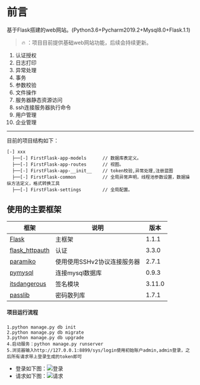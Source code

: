 # 前言

基于Flask搭建的web网站。(Python3.6+Pycharm2019.2+Mysql8.0+Flask.1.1)

> 🔥 ：项目目前提供基础web网站功能，后续会持续更新。

1. 认证授权
2. 日志打印
3. 异常处理
4. 事务
5. 参数校验
6. 文件操作
7. 服务器静态资源访问
8. ssh连接服务器执行命令
9. 用户管理
9. 企业管理
-------

目前的项目结构如下：

```
[-] xxx
  ├──[-] FirstFlask-app-models      // 数据库表定义。
  ├──[-] FirstFlask-app-routes      // 视图。
  ├──[-] FirstFlask-app-__init__    // token校验,异常处理,注册蓝图
  ├──[-] FirstFlask-common          // 全局异常声明，线程池参数设置，数据操纵方法定义，格式转换工具
  ├──[-] FirstFlask-settings        // 全局配置。
```

## 使用的主要框架
| 框架 | 说明 |  版本 |
| --- | --- | --- |
| [Flask](https://flask.palletsprojects.com/en/1.1.x/) | 主框架 | 1.1.1 |
| [flask_httpauth](https://flask.palletsprojects.com/en/1.1.x/) | 认证 | 3.3.0 |
| [paramiko](http://www.paramiko.org/) | 使用使用SSHv2协议连接服务器 | 2.7.1 |
| [pymysql](https://pypi.org/project/PyMySQL/) | 连接mysql数据库 | 0.9.3 |
| [itsdangerous](https://itsdangerous.palletsprojects.com/en/1.1.x/) | 签名模块 | 3.11.0 |
| [passlib](https://pythonhosted.org/passlib/) | 密码散列库 | 1.7.1 |

#### 项目运行流程
#####
    1.python manage.py db init
    2.python manage.py db migrate
    3.python manage.py db upgrade
    4.启动服务：python manage.py runserver
    5.浏览器输入http://127.0.0.1:8899/sys/login使用初始账户admin,admin登录，之后所有请求带上登录生成的token即可
* 登录如下图：![登录](https://github.com/t-lixiang1995/FisrtFlask/blob/master/static/img/%E7%99%BB%E5%BD%95.jpg)
* 请求如下图：![请求](https://github.com/t-lixiang1995/FisrtFlask/blob/master/static/img/%E8%AF%B7%E6%B1%82.jpg)